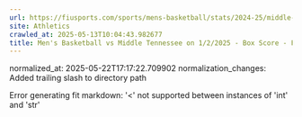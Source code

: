 ```yaml
---
url: https://fiusports.com/sports/mens-basketball/stats/2024-25/middle-tennessee/boxscore/12661/
site: Athletics
crawled_at: 2025-05-13T10:04:43.982677
title: Men's Basketball vs Middle Tennessee on 1/2/2025 - Box Score - FIU Athletics
---
```

normalized_at: 2025-05-22T17:17:22.709902
normalization_changes: Added trailing slash to directory path

Error generating fit markdown: '<' not supported between instances of 'int' and 'str'